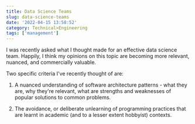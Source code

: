 ```yaml
---
title: Data Science Teams
slug: data-science-teams
date: '2022-04-15 13:58:52'
category: Technical>Engineering
tags: ['management']
---
```


I was recently asked what I thought made for an effective data science team.
Happily, I think my opinions on this topic are becoming more relevant, nuanced,
and commercially valuable.

Two specific criteria I've recently thought of are:

1. A nuanced understanding of software architecture patterns - what they are,
   why they're relevant, what are strengths and weaknesses of popular solutions to
   common problems.

2. The avoidance, or deliberate unlearning of programming practices that are
   learnt in academic (and to a lesser extent hobbyist) contexts.
